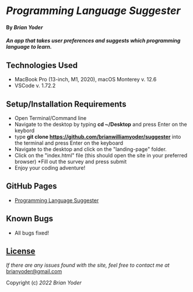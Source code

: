 # _Programming Language Suggester_

#### By _**Brian Yoder**_

#### _An app that takes user preferences and suggests which programming language to learn._

## Technologies Used

* MacBook Pro (13-inch, M1, 2020), macOS Monterey v. 12.6
* VSCode v. 1.72.2


## Setup/Installation Requirements

* Open Terminal/Command line
* Navigate to the desktop by typing **cd ~/Desktop** and press Enter on the keybord
* type **git clone https://github.com/brianwilliamyoder/suggester** into the terminal and press Enter on the keyboard
* Navigate to the desktop and click on the "landing-page" folder.
* Click on the "index.html" file (this should open the site in your preferred browser)
*Fill out the survey and press submit
* Enjoy your coding adventure!

## GitHub Pages
* [Programming Language Suggester](https://brianwilliamyoder.github.io/suggester/)

## Known Bugs

* All bugs fixed! 

## [License](https://mit-license.org/)

_If there are any issues found with the site, feel free to contact me at_ [brianyoder@gmail.com](brianyoder@gmail.com)

Copyright (c) _2022_ _Brian Yoder_